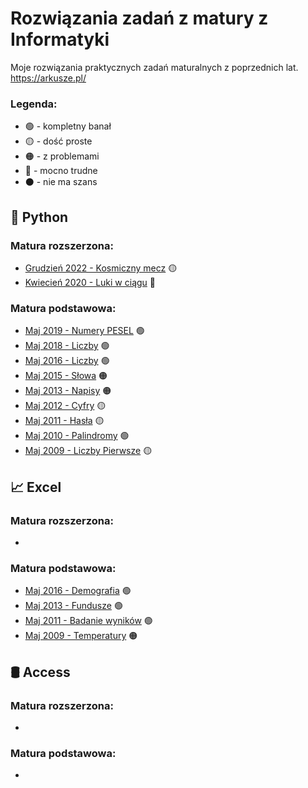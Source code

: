 # Rozwiązania zadań z matury z Informatyki
Moje rozwiązania praktycznych zadań maturalnych z poprzednich lat.
https://arkusze.pl/

### Legenda:
- 🟢 - kompletny banał
- 🟡 - dość proste
- 🟠 - z problemami
- 🔴 - mocno trudne
- ⚫ - nie ma szans


## 🐍 Python
### Matura rozszerzona:
- [Grudzień 2022 - Kosmiczny mecz](https://github.com/zuukie/ZadaniaMaturalne/tree/main/Python/Rozszerzenie%20Grudzień%202022) 🟡
- [Kwiecień 2020 - Luki w ciągu](https://github.com/zuukie/ZadaniaMaturalne/tree/main/Python/Rozszerzenie%20Kwiecień%202020) 🔴

### Matura podstawowa:
- [Maj 2019 - Numery PESEL](https://github.com/zuukie/ZadaniaMaturalne/tree/main/Python/Podstawa%20Maj%202019) 🟢
- [Maj 2018 - Liczby](https://github.com/zuukie/ZadaniaMaturalne/tree/main/Python/Podstawa%20Maj%202018) 🟢
- [Maj 2016 - Liczby](https://github.com/zuukie/ZadaniaMaturalne/tree/main/Python/Podstawa%20Maj%202016) 🟢
- [Maj 2015 - Słowa](https://github.com/zuukie/ZadaniaMaturalne/tree/main/Python/Podstawa%20Maj%202015) 🟠
- [Maj 2013 - Napisy](https://github.com/zuukie/ZadaniaMaturalne/tree/main/Python/Podstawa%20Maj%202013) 🟠
- [Maj 2012 - Cyfry](https://github.com/zuukie/ZadaniaMaturalne/tree/main/Python/Podstawa%20Maj%202012) 🟡
- [Maj 2011 - Hasła](https://github.com/zuukie/ZadaniaMaturalne/tree/main/Python/Podstawa%20Maj%202011) 🟡
- [Maj 2010 - Palindromy](https://github.com/zuukie/ZadaniaMaturalne/tree/main/Python/Podstawa%20Maj%202010) 🟢
- [Maj 2009 - Liczby Pierwsze](https://github.com/zuukie/ZadaniaMaturalne/tree/main/Python/Podstawa%20Maj%202009) 🟡 

## 📈 Excel
### Matura rozszerzona:
- []()

### Matura podstawowa:
- [Maj 2016 - Demografia](https://github.com/zuukie/ZadaniaMaturalne/tree/main/MS%20Excel/Podstawa%20Maj%202016) 🟢
- [Maj 2013 - Fundusze](https://github.com/zuukie/ZadaniaMaturalne/tree/main/MS%20Excel/Podstawa%20Maj%202013) 🟢
- [Maj 2011 - Badanie wyników](https://github.com/zuukie/ZadaniaMaturalne/tree/main/MS%20Excel/Podstawa%20Maj%202011) 🟢
- [Maj 2009 - Temperatury](https://github.com/zuukie/ZadaniaMaturalne/tree/main/MS%20Excel/Podstawa%20Maj%202009) 🟠

## 🛢️ Access
### Matura rozszerzona:
- []()

### Matura podstawowa:
- []()
